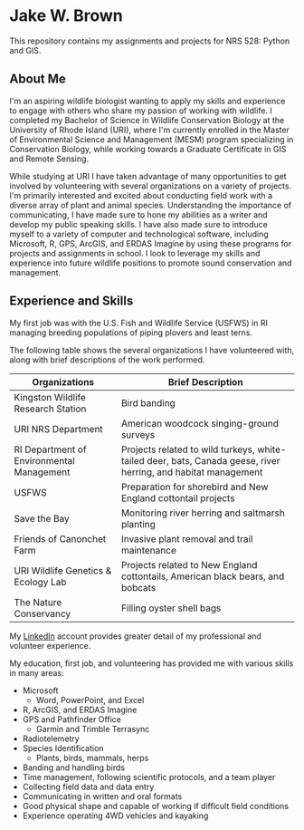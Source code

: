 # Jake W. Brown
This repository contains my assignments and projects for NRS 528: Python and GIS.
## About Me
I'm an aspiring wildlife biologist wanting to apply my skills and experience to engage with others who share my passion of working with wildlife. I completed my Bachelor of Science in Wildlife Conservation Biology at the University of Rhode Island (URI), where I'm currently enrolled in the Master of Environmental Science and Management (MESM) program specializing in Conservation Biology, while working towards a Graduate Certificate in GIS and Remote Sensing. 

While studying at URI I have taken advantage of many opportunities to get involved by volunteering with several organizations on a variety of projects. I'm primarily interested and excited about conducting field work with a diverse array of plant and animal species. Understanding the importance of communicating, I have made sure to hone my abilities as a writer and develop my public speaking skills. I have also made sure to introduce myself to a variety of computer and technological software, including Microsoft, R, GPS, ArcGIS, and ERDAS Imagine by using these programs for projects and assignments in school. I look to leverage my skills and experience into future wildlife positions to promote sound conservation and management.
## Experience and Skills
My first job was with the U.S. Fish and Wildlife Service (USFWS) in RI managing breeding populations of piping plovers and least terns. 

The following table shows the several organizations I have volunteered with, along with brief descriptions of the work performed. 

Organizations | Brief Description 
------|---------------------------
Kingston Wildlife Research Station | Bird banding 
URI NRS Department| American woodcock singing-ground surveys
RI Department of Environmental Management| Projects related to wild turkeys, white-tailed deer, bats, Canada geese, river herring, and habitat management
USFWS| Preparation for shorebird and New England cottontail projects 
Save the Bay| Monitoring river herring and saltmarsh planting 
Friends of Canonchet Farm| Invasive plant removal and trail maintenance
URI Wildlife Genetics & Ecology Lab| Projects related to New England cottontails, American black bears, and bobcats
The Nature Conservancy| Filling oyster shell bags

My [LinkedIn](https://www.linkedin.com/in/jake-w-brown-7bb512202/) account provides greater detail of my professional and volunteer experience. 

My education, first job, and volunteering has provided me with various skills in many areas: 
* Microsoft 
  * Word, PowerPoint, and Excel
* R, ArcGIS, and ERDAS Imagine
* GPS and Pathfinder Office 
  * Garmin and Trimble Terrasync
* Radiotelemetry
* Species Identification
  * Plants, birds, mammals, herps
* Banding and handling birds
* Time management, following scientific protocols, and a team player 
* Collecting field data and data entry
* Communicating in written and oral formats 
* Good physical shape and capable of working if difficult field conditions
* Experience operating 4WD vehicles and kayaking 
